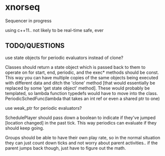 xnorseq
=======

Sequencer in progress

using c++11.. not likely to be real-time safe, ever


TODO/QUESTIONS
------

use state objects for periodic evaluators instead of clone?

Classes should return a state object which is passed back to them to operate on
for start, end, periodic, and the exec\* methods should be const.  This way you
can have multiple copies of the same objects being executed with different data
and ditch the 'clone' method [that would essentially be replaced by some 'get
state object' method].  These would probably be templated, so lambda function typedefs
would have to move into the class.  PeriodicSchedFunc<int>(lambda that takes an int ref or even a shared ptr to one)

use weak_ptr for periodic evaluators?

SchedulePlayer should pass down a boolean to indicate if they've jumped [location changed] in the past tick.  This way periodics can evaluate if they should keep going.

Groups should be able to have their own play rate, so in the normal situation they can just count down ticks and not worry about parent activities..
if the parent jumps back though, just have to figure out the math.

